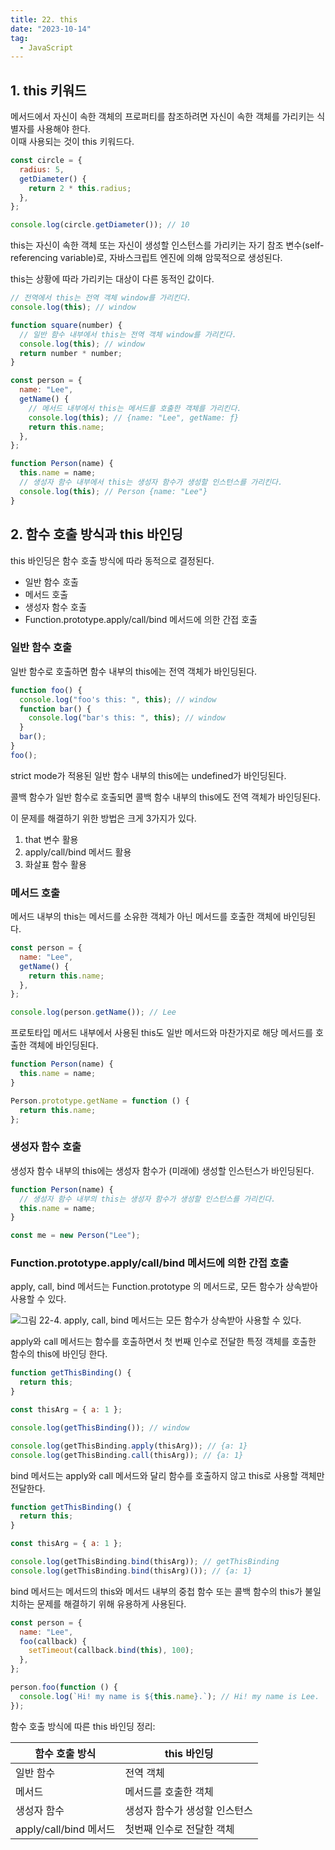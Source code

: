 ```yaml
---
title: 22. this
date: "2023-10-14"
tag:
  - JavaScript
---
```


## 1. this 키워드

메서드에서 자신이 속한 객체의 프로퍼티를 참조하려면 자신이 속한 객체를 가리키는 식별자를 사용해야 한다.  
이때 사용되는 것이 this 키워드다.

```js
const circle = {
  radius: 5,
  getDiameter() {
    return 2 * this.radius;
  },
};

console.log(circle.getDiameter()); // 10
```

<!-- end -->

this는 자신이 속한 객체 또는 자신이 생성할 인스턴스를 가리키는 자기 참조 변수(self-referencing variable)로, 자바스크립트 엔진에 의해 암묵적으로 생성된다.

this는 상황에 따라 가리키는 대상이 다른 동적인 값이다.

```js
// 전역에서 this는 전역 객체 window를 가리킨다.
console.log(this); // window

function square(number) {
  // 일반 함수 내부에서 this는 전역 객체 window를 가리킨다.
  console.log(this); // window
  return number * number;
}

const person = {
  name: "Lee",
  getName() {
    // 메서드 내부에서 this는 메서드를 호출한 객체를 가리킨다.
    console.log(this); // {name: "Lee", getName: ƒ}
    return this.name;
  },
};

function Person(name) {
  this.name = name;
  // 생성자 함수 내부에서 this는 생성자 함수가 생성할 인스턴스를 가리킨다.
  console.log(this); // Person {name: "Lee"}
}
```

## 2. 함수 호출 방식과 this 바인딩

this 바인딩은 함수 호출 방식에 따라 동적으로 결정된다.

- 일반 함수 호출
- 메서드 호출
- 생성자 함수 호출
- Function.prototype.apply/call/bind 메서드에 의한 간접 호출

### 일반 함수 호출

일반 함수로 호출하면 함수 내부의 this에는 전역 객체가 바인딩된다.

```js
function foo() {
  console.log("foo's this: ", this); // window
  function bar() {
    console.log("bar's this: ", this); // window
  }
  bar();
}
foo();
```

strict mode가 적용된 일반 함수 내부의 this에는 undefined가 바인딩된다.

콜백 함수가 일반 함수로 호출되면 콜백 함수 내부의 this에도 전역 객체가 바인딩된다.

이 문제를 해결하기 위한 방법은 크게 3가지가 있다.

1. that 변수 활용
2. apply/call/bind 메서드 활용
3. 화살표 함수 활용

### 메서드 호출

메서드 내부의 this는 메서드를 소유한 객체가 아닌 메서드를 호출한 객체에 바인딩된다.

```js
const person = {
  name: "Lee",
  getName() {
    return this.name;
  },
};

console.log(person.getName()); // Lee
```

프로토타입 메서드 내부에서 사용된 this도 일반 메서드와 마찬가지로 해당 메서드를 호출한 객체에 바인딩된다.

```js
function Person(name) {
  this.name = name;
}

Person.prototype.getName = function () {
  return this.name;
};
```

### 생성자 함수 호출

생성자 함수 내부의 this에는 생성자 함수가 (미래에) 생성할 인스턴스가 바인딩된다.

```js
function Person(name) {
  // 생성자 함수 내부의 this는 생성자 함수가 생성할 인스턴스를 가리킨다.
  this.name = name;
}

const me = new Person("Lee");
```

### Function.prototype.apply/call/bind 메서드에 의한 간접 호출

apply, call, bind 메서드는 Function.prototype 의 메서드로, 모든 함수가 상속받아 사용할 수 있다.

![그림 22-4. apply, call, bind 메서드는 모든 함수가 상속받아 사용할 수 있다.](https://github.com/Zamoca42/blog/assets/96982072/ad0ef02b-67a3-4d12-888d-2e85e4fb129a)

apply와 call 메서드는 함수를 호출하면서 첫 번째 인수로 전달한 특정 객체를 호출한 함수의 this에 바인딩 한다.

```js
function getThisBinding() {
  return this;
}

const thisArg = { a: 1 };

console.log(getThisBinding()); // window

console.log(getThisBinding.apply(thisArg)); // {a: 1}
console.log(getThisBinding.call(thisArg)); // {a: 1}
```

bind 메서드는 apply와 call 메서드와 달리 함수를 호출하지 않고 this로 사용할 객체만 전달한다.

```js
function getThisBinding() {
  return this;
}

const thisArg = { a: 1 };

console.log(getThisBinding.bind(thisArg)); // getThisBinding
console.log(getThisBinding.bind(thisArg)()); // {a: 1}
```

bind 메서드는 메서드의 this와 메서드 내부의 중첩 함수 또는 콜백 함수의 this가 불일치하는 문제를 해결하기 위해 유용하게 사용된다.

```js
const person = {
  name: "Lee",
  foo(callback) {
    setTimeout(callback.bind(this), 100);
  },
};

person.foo(function () {
  console.log(`Hi! my name is ${this.name}.`); // Hi! my name is Lee.
});
```

함수 호출 방식에 따른 this 바인딩 정리:

| 함수 호출 방식         | this 바인딩                   |
| ---------------------- | ----------------------------- |
| 일반 함수              | 전역 객체                     |
| 메서드                 | 메서드를 호출한 객체          |
| 생성자 함수            | 생성자 함수가 생성할 인스턴스 |
| apply/call/bind 메서드 | 첫번째 인수로 전달한 객체     |
